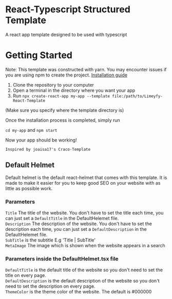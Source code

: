 # React-Typescript Structured Template
A react app template designed to be used with typescript

# Getting Started

Note: This template was constructed with yarn. You may encounter issues if you
are using npm to create the project. [Installation guide](https://classic.yarnpkg.com/lang/en/docs/install/#windows-stable)

1. Clone the repository to your computer
2. Open a terminal in the directory where you want your app
3. Run `npx create-react-app my-app --template file:/path/to/Limeyfy-React-Template`

(Make sure you specify where the template directory is)

Once the installation process is completed, simply run

`cd my-app`
and
`npm start`

Now your app should be working!

`Inspired by joaisa17's Craco-Template`

## Default Helmet
Default helmet is the default react-helmet that comes with this template. It is made to make it easier for you to keep good SEO on your website with as little as possible work.

### Parameters
`Title` The title of the website. You don't have to set the title each time, you can just set a `DefaultTitle` in the DefaultHelemet file. <br />
`Description` The description of the website. You don't have to set the description each time, you can just set a `DefaultDescription` in the DefaultHelemet file.<br />
`SubTitle` is the subtitle E.g 'Title | SubTitle'<br />
`MetaImage` The image which is shown when the website appears in a search<br />

### Parameters inside the DefaultHelmet.tsx file
`DefaultTitle` is the default title of the website so you don't need to set the title on every page. <br />
`DefaultDescription` is the default description of the website so you don't need to set the description on every page. <br />
`ThemeColor` is the theme color of the website. The default is #000000
